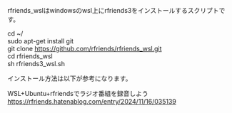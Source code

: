 rfriends_wslはwindowsのwsl上にrfriends3をインストールするスクリプトです。  
   
cd ~/  
sudo apt-get install git  
git clone https://github.com/rfriends/rfriends_wsl.git  
cd rfriends_wsl  
sh rfriends3_wsl.sh  
  
インストール方法は以下が参考になります。  
  
WSL+Ubuntu+rfriendsでラジオ番組を録音しよう  
https://rfriends.hatenablog.com/entry/2024/11/16/035139  
